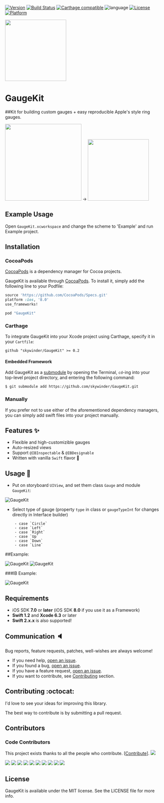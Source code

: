 [![Version](https://img.shields.io/cocoapods/v/GaugeKit.svg?style=flat)](http://cocoapods.org/pods/GaugeKit)
[![Build Status](https://travis-ci.org/skywinder/GaugeKit.svg)](https://travis-ci.org/skywinder/GaugeKit)
[![Carthage compatible](https://img.shields.io/badge/Carthage-compatible-4BC51D.svg?style=flat)](https://github.com/Carthage/Carthage)
![language](https://img.shields.io/badge/Language-%20Swift%20-orange.svg)
[![License](https://img.shields.io/cocoapods/l/GaugeKit.svg?style=flat)](http://cocoapods.org/pods/GaugeKit)
[![Platform](https://img.shields.io/cocoapods/p/GaugeKit.svg?style=flat)](http://cocoapods.org/pods/GaugeKit)

<img src="https://raw.githubusercontent.com/skywinder/GaugeKit/master/Images/GK.PNG" width="200">

# GaugeKit
##Kit for building custom gauges + easy reproducible Apple's style ring gauges.

<img src="https://raw.githubusercontent.com/skywinder/GaugeKit/master/Images/appleFitness.png" width="250">
->
<img src="https://raw.githubusercontent.com/skywinder/GaugeKit/master/Images/gauge.gif" width="200">



## Example Usage

Open `GaugeKit.xcworkspace` and change the scheme to 'Example' and run Example project.

## Installation

### CocoaPods

[CocoaPods](http://cocoapods.org) is a dependency manager for Cocoa projects.

GaugeKit is available through [CocoaPods](http://cocoapods.org). To install
it, simply add the following line to your Podfile:

```ruby
source 'https://github.com/CocoaPods/Specs.git'
platform :ios, '8.0'
use_frameworks!

pod "GaugeKit"
```

### Carthage

To integrate GaugeKit into your Xcode project using Carthage, specify it in your `Cartfile`:

```ogdl
github "skywinder/GaugeKit" >= 0.2
```


#### Embedded Framework

Add GaugeKit as a [submodule](http://git-scm.com/docs/git-submodule) by opening the Terminal, `cd`-ing into your top-level project directory, and entering the following command:

```bash
$ git submodule add https://github.com/skywinder/GaugeKit.git
```

### Manually

If you prefer not to use either of the aforementioned dependency managers, you can simply add swift files into your project manually.


## Features :sparkles:

- Flexible and high-customizible gauges
- Auto-resized views
- Support `@IBInspectable` & `@IBDesignable`
- Written with vanilla `Swift` flavor :baby_chick:

## Usage :rainbow:

- Put on storyboard `UIView`, and set them class `Gauge` and module `GaugeKit`:

![GaugeKit](https://raw.githubusercontent.com/skywinder/GaugeKit/master/Images/IB_class.png)

- Select type of gauge (property `type` in class or `gaugeTypeInt` for changes directly in Interface builder)

       - case `Circle`
       - case `Left`
       - case `Right`
       - case `Up`
       - case `Down`
       - case `Line`

##Example:

![GaugeKit](https://raw.githubusercontent.com/skywinder/GaugeKit/master/Images/GaugeKit_sreenshot.png)
![GaugeKit](https://raw.githubusercontent.com/skywinder/GaugeKit/master/Images/SWGauge_example.gif)

###IB Example:

![GaugeKit](https://raw.githubusercontent.com/skywinder/GaugeKit/master/Images/ib_example_1.gif)

## Requirements

- iOS SDK **7.0** or **later** (iOS SDK **8.0** if you use it as a Framework)
- **Swift 1.2** and **Xcode 6.3** or later
- **Swift 2.x.x** is also supported!

## Communication :speaker:

Bug reports, feature requests, patches, well-wishes are always welcome!

- If you need help, [open an issue](https://github.com/skywinder/GaugeKit/issues/new).
- If you found a bug, [open an issue](https://github.com/skywinder/GaugeKit/issues/new).
- If you have a feature request, [open an issue](https://github.com/skywinder/GaugeKit/issues/new).
- If you want to contribute, see [Contributing](https://github.com/skywinder/GaugeKit#contributing-octocat) section.

## Contributing :octocat:
I'd love to see your ideas for improving this library.

The best way to contribute is by submitting a pull request.

## Contributors

### Code Contributors

This project exists thanks to all the people who contribute. [[Contribute](CONTRIBUTING.md)].
<a href="https://github.com/skywinder/GaugeKit/graphs/contributors"><img src="https://opencollective.com/GaugeKit/contributors.svg?width=890&button=false" /></a>

<a href="https://opencollective.com/GaugeKit/organization/0/website"><img src="https://opencollective.com/GaugeKit/organization/0/avatar.svg"></a>
<a href="https://opencollective.com/GaugeKit/organization/1/website"><img src="https://opencollective.com/GaugeKit/organization/1/avatar.svg"></a>
<a href="https://opencollective.com/GaugeKit/organization/2/website"><img src="https://opencollective.com/GaugeKit/organization/2/avatar.svg"></a>
<a href="https://opencollective.com/GaugeKit/organization/3/website"><img src="https://opencollective.com/GaugeKit/organization/3/avatar.svg"></a>
<a href="https://opencollective.com/GaugeKit/organization/4/website"><img src="https://opencollective.com/GaugeKit/organization/4/avatar.svg"></a>
<a href="https://opencollective.com/GaugeKit/organization/5/website"><img src="https://opencollective.com/GaugeKit/organization/5/avatar.svg"></a>
<a href="https://opencollective.com/GaugeKit/organization/6/website"><img src="https://opencollective.com/GaugeKit/organization/6/avatar.svg"></a>
<a href="https://opencollective.com/GaugeKit/organization/7/website"><img src="https://opencollective.com/GaugeKit/organization/7/avatar.svg"></a>
<a href="https://opencollective.com/GaugeKit/organization/8/website"><img src="https://opencollective.com/GaugeKit/organization/8/avatar.svg"></a>
<a href="https://opencollective.com/GaugeKit/organization/9/website"><img src="https://opencollective.com/GaugeKit/organization/9/avatar.svg"></a>

## License

GaugeKit is available under the MIT license. See the LICENSE file for more info.
